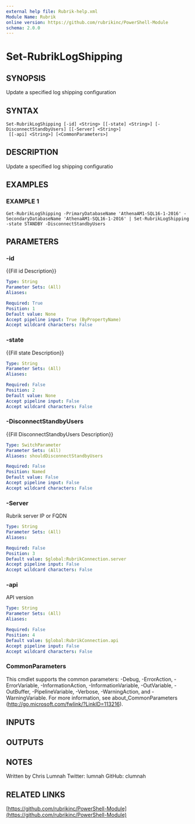 ```yaml
---
external help file: Rubrik-help.xml
Module Name: Rubrik
online version: https://github.com/rubrikinc/PowerShell-Module
schema: 2.0.0
---
```


# Set-RubrikLogShipping

## SYNOPSIS
Update a specified log shipping configuration

## SYNTAX

```
Set-RubrikLogShipping [-id] <String> [[-state] <String>] [-DisconnectStandbyUsers] [[-Server] <String>]
 [[-api] <String>] [<CommonParameters>]
```

## DESCRIPTION
Update a specified log shipping configuratio

## EXAMPLES

### EXAMPLE 1
```
Get-RubrikLogShipping -PrimaryDatabaseName 'AthenaAM1-SQL16-1-2016' -SecondaryDatabaseName 'AthenaAM1-SQL16-1-2016' | Set-RubrikLogShipping -state STANDBY -DisconnectStandbyUsers
```

## PARAMETERS

### -id
{{Fill id Description}}

```yaml
Type: String
Parameter Sets: (All)
Aliases:

Required: True
Position: 1
Default value: None
Accept pipeline input: True (ByPropertyName)
Accept wildcard characters: False
```

### -state
{{Fill state Description}}

```yaml
Type: String
Parameter Sets: (All)
Aliases:

Required: False
Position: 2
Default value: None
Accept pipeline input: False
Accept wildcard characters: False
```

### -DisconnectStandbyUsers
{{Fill DisconnectStandbyUsers Description}}

```yaml
Type: SwitchParameter
Parameter Sets: (All)
Aliases: shouldDisconnectStandbyUsers

Required: False
Position: Named
Default value: False
Accept pipeline input: False
Accept wildcard characters: False
```

### -Server
Rubrik server IP or FQDN

```yaml
Type: String
Parameter Sets: (All)
Aliases:

Required: False
Position: 3
Default value: $global:RubrikConnection.server
Accept pipeline input: False
Accept wildcard characters: False
```

### -api
API version

```yaml
Type: String
Parameter Sets: (All)
Aliases:

Required: False
Position: 4
Default value: $global:RubrikConnection.api
Accept pipeline input: False
Accept wildcard characters: False
```

### CommonParameters
This cmdlet supports the common parameters: -Debug, -ErrorAction, -ErrorVariable, -InformationAction, -InformationVariable, -OutVariable, -OutBuffer, -PipelineVariable, -Verbose, -WarningAction, and -WarningVariable.
For more information, see about_CommonParameters (http://go.microsoft.com/fwlink/?LinkID=113216).

## INPUTS

## OUTPUTS

## NOTES
Written by Chris Lumnah
Twitter: lumnah
GitHub: clumnah

## RELATED LINKS

[https://github.com/rubrikinc/PowerShell-Module](https://github.com/rubrikinc/PowerShell-Module)

